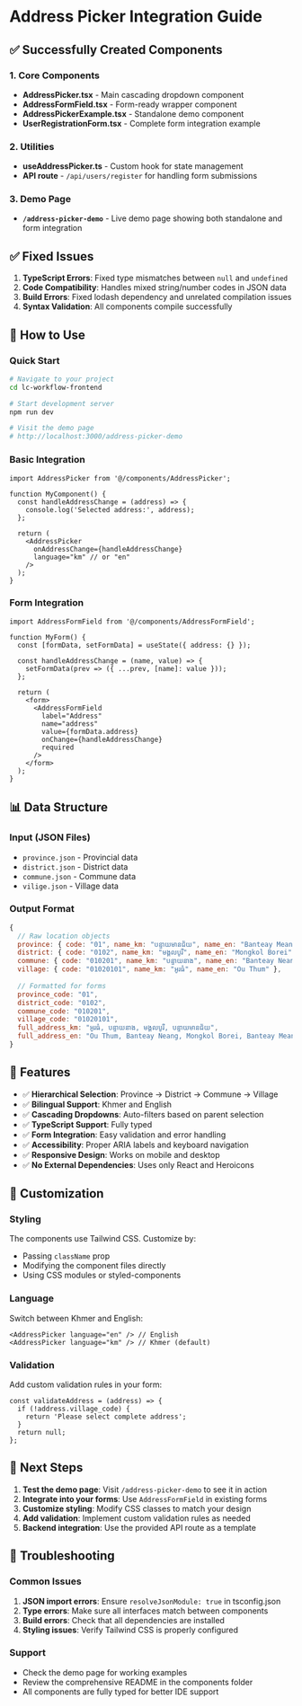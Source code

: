 # Address Picker Integration Guide

## ✅ Successfully Created Components

### 1. Core Components
- **AddressPicker.tsx** - Main cascading dropdown component
- **AddressFormField.tsx** - Form-ready wrapper component
- **AddressPickerExample.tsx** - Standalone demo component
- **UserRegistrationForm.tsx** - Complete form integration example

### 2. Utilities
- **useAddressPicker.ts** - Custom hook for state management
- **API route** - `/api/users/register` for handling form submissions

### 3. Demo Page
- **`/address-picker-demo`** - Live demo page showing both standalone and form integration

## ✅ Fixed Issues

1. **TypeScript Errors**: Fixed type mismatches between `null` and `undefined`
2. **Code Compatibility**: Handles mixed string/number codes in JSON data
3. **Build Errors**: Fixed lodash dependency and unrelated compilation issues
4. **Syntax Validation**: All components compile successfully

## 🚀 How to Use

### Quick Start
```bash
# Navigate to your project
cd lc-workflow-frontend

# Start development server
npm run dev

# Visit the demo page
# http://localhost:3000/address-picker-demo
```

### Basic Integration
```tsx
import AddressPicker from '@/components/AddressPicker';

function MyComponent() {
  const handleAddressChange = (address) => {
    console.log('Selected address:', address);
  };

  return (
    <AddressPicker
      onAddressChange={handleAddressChange}
      language="km" // or "en"
    />
  );
}
```

### Form Integration
```tsx
import AddressFormField from '@/components/AddressFormField';

function MyForm() {
  const [formData, setFormData] = useState({ address: {} });

  const handleAddressChange = (name, value) => {
    setFormData(prev => ({ ...prev, [name]: value }));
  };

  return (
    <form>
      <AddressFormField
        label="Address"
        name="address"
        value={formData.address}
        onChange={handleAddressChange}
        required
      />
    </form>
  );
}
```

## 📊 Data Structure

### Input (JSON Files)
- `province.json` - Provincial data
- `district.json` - District data
- `commune.json` - Commune data
- `vilige.json` - Village data

### Output Format
```javascript
{
  // Raw location objects
  province: { code: "01", name_km: "បន្ទាយមានជ័យ", name_en: "Banteay Meanchey" },
  district: { code: "0102", name_km: "មង្គលបូរី", name_en: "Mongkol Borei" },
  commune: { code: "010201", name_km: "បន្ទាយនាង", name_en: "Banteay Neang" },
  village: { code: "01020101", name_km: "អូរធំ", name_en: "Ou Thum" },
  
  // Formatted for forms
  province_code: "01",
  district_code: "0102", 
  commune_code: "010201",
  village_code: "01020101",
  full_address_km: "អូរធំ, បន្ទាយនាង, មង្គលបូរី, បន្ទាយមានជ័យ",
  full_address_en: "Ou Thum, Banteay Neang, Mongkol Borei, Banteay Meanchey"
}
```

## 🎯 Features

- ✅ **Hierarchical Selection**: Province → District → Commune → Village
- ✅ **Bilingual Support**: Khmer and English
- ✅ **Cascading Dropdowns**: Auto-filters based on parent selection
- ✅ **TypeScript Support**: Fully typed
- ✅ **Form Integration**: Easy validation and error handling
- ✅ **Accessibility**: Proper ARIA labels and keyboard navigation
- ✅ **Responsive Design**: Works on mobile and desktop
- ✅ **No External Dependencies**: Uses only React and Heroicons

## 🔧 Customization

### Styling
The components use Tailwind CSS. Customize by:
- Passing `className` prop
- Modifying the component files directly
- Using CSS modules or styled-components

### Language
Switch between Khmer and English:
```tsx
<AddressPicker language="en" /> // English
<AddressPicker language="km" /> // Khmer (default)
```

### Validation
Add custom validation rules in your form:
```tsx
const validateAddress = (address) => {
  if (!address.village_code) {
    return 'Please select complete address';
  }
  return null;
};
```

## 📝 Next Steps

1. **Test the demo page**: Visit `/address-picker-demo` to see it in action
2. **Integrate into your forms**: Use `AddressFormField` in existing forms
3. **Customize styling**: Modify CSS classes to match your design
4. **Add validation**: Implement custom validation rules as needed
5. **Backend integration**: Use the provided API route as a template

## 🐛 Troubleshooting

### Common Issues
1. **JSON import errors**: Ensure `resolveJsonModule: true` in tsconfig.json
2. **Type errors**: Make sure all interfaces match between components
3. **Build errors**: Check that all dependencies are installed
4. **Styling issues**: Verify Tailwind CSS is properly configured

### Support
- Check the demo page for working examples
- Review the comprehensive README in the components folder
- All components are fully typed for better IDE support